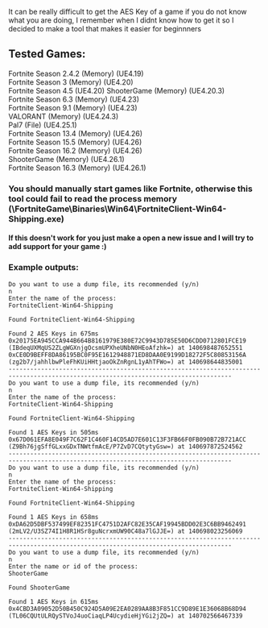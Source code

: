 It can be really difficult to get the AES Key of a game if you do not know what you are doing, I remember when I didnt know how to get it so I decided to make a tool that makes it easier for beginnners

## Tested Games:
Fortnite Season 2.4.2 (Memory) (UE4.19)  
Fortnite Season 3 (Memory) (UE4.20)  
Fortnite Season 4.5 (UE4.20)
ShooterGame (Memory) (UE4.20.3)  
Fortnite Season 6.3 (Memory) (UE4.23)  
Fortnite Season 9.1 (Memory) (UE4.23)  
VALORANT (Memory) (UE4.24.3)  
Pal7 (File) (UE4.25.1)  
Fortnite Season 13.4 (Memory) (UE4.26)  
Fortnite Season 15.5 (Memory) (UE4.26)  
Fortnite Season 16.2 (Memory) (UE4.26)  
ShooterGame (Memory) (UE4.26.1)  
Fortnite Season 16.3 (Memory) (UE4.26.1)  

### You should manually start games like Fortnite, otherwise this tool could fail to read the process memory (\FortniteGame\Binaries\Win64\FortniteClient-Win64-Shipping.exe)
#### If this doesn't work for you just make a open a new issue and I will try to add support for your game :)

### Example outputs:
```
Do you want to use a dump file, its recommended (y/n)
n
Enter the name of the process:
FortniteClient-Win64-Shipping

Found FortniteClient-Win64-Shipping

Found 2 AES Keys in 675ms
0x20175EA945CCA944B664B8161979E380E72C9943D785E50D6CDD0712801FCE19 (IBdeqUXMqUS2ZLgWGXnjgOcsmUPXheUNbN0HEoAfzhk=) at 140698487652551
0xCE0D9BEFF8DA86195BC0F95E1612948871ED8DAA0E9199D18272F5C80853156A (zg2b7/jahhlbwPleFhKUiHHtjaoOkZnRgnL1yAhTFWo=) at 140698644835001
------------------------------------------------------------------------------------------------------------------------------------
Do you want to use a dump file, its recommended (y/n)
n
Enter the name of the process:
FortniteClient-Win64-Shipping

Found FortniteClient-Win64-Shipping

Found 1 AES Keys in 505ms
0x67D061EFA8E049F7C62F1C460F14CD5AD7E601C13F3FB66F0FB090B72B721ACC (Z9Bh76jgSffGLxxGDxTNWtfmAcE/P7ZvD7CQtytyGsw=) at 140697872524562
------------------------------------------------------------------------------------------------------------------------------------
Do you want to use a dump file, its recommended (y/n)
n
Enter the name of the process:
FortniteClient-Win64-Shipping

Found FortniteClient-Win64-Shipping

Found 1 AES Keys in 658ms
0xDA62D5DBF537499EF82351FC4751D2AFC82E35CAF19945BDD02E3C6BB9462491 (2mLV2/U3SZ74I1H8R1HSr8guNcrxmUW90C48a7lGJJE=) at 140698023256069
------------------------------------------------------------------------------------------------------------------------------------
Do you want to use a dump file, its recommended (y/n)
n
Enter the name or id of the process:
ShooterGame

Found ShooterGame

Found 1 AES Keys in 615ms
0x4CBD3A09052D50B450C924D5A09E2EA0289AA8B3F851CC9D89E1E36068B68D94 (TL06CQUtULRQySTVoJ4uoCiaqLP4UcydieHjYGi2jZQ=) at 140702566467339
```
